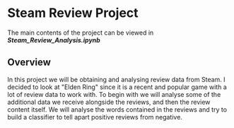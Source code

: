 # Steam Review Project

The main contents of the project can be viewed in ***Steam_Review_Analysis.ipynb***

## Overview
In this project we will be obtaining and analysing review data from Steam. I decided to look at "Elden Ring" since it is a recent and popular game with a lot of review data to work with. To begin with we will analyse some of the additional data we receive alongside the reviews, and then the review content itself. We will analyse the words contained in the reviews and try to build a classifier to tell apart positive reviews from negative.


